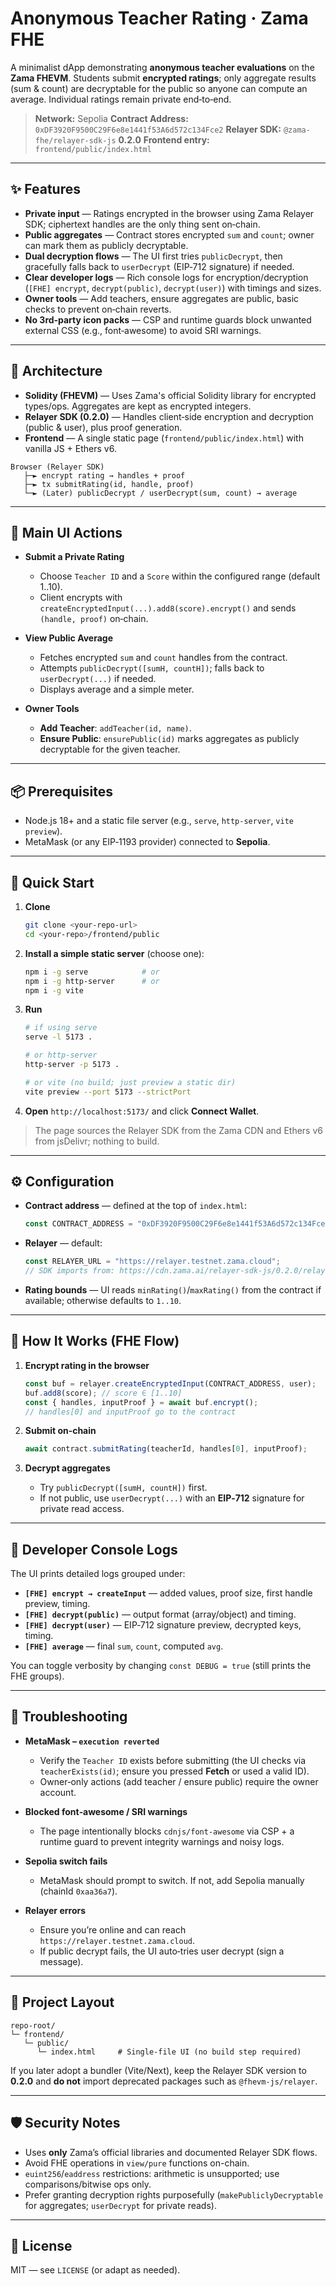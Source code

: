 # Anonymous Teacher Rating · Zama FHE

A minimalist dApp demonstrating **anonymous teacher evaluations** on the **Zama FHEVM**. Students submit **encrypted ratings**; only aggregate results (sum & count) are decryptable for the public so anyone can compute an average. Individual ratings remain private end‑to‑end.

> **Network:** Sepolia
> **Contract Address:** `0xDF3920F9500C29F6e8e1441f53A6d572c134Fce2`
> **Relayer SDK:** `@zama-fhe/relayer-sdk-js` **0.2.0**
> **Frontend entry:** `frontend/public/index.html`

---

## ✨ Features

* **Private input** — Ratings encrypted in the browser using Zama Relayer SDK; ciphertext handles are the only thing sent on‑chain.
* **Public aggregates** — Contract stores encrypted `sum` and `count`; owner can mark them as publicly decryptable.
* **Dual decryption flows** — The UI first tries `publicDecrypt`, then gracefully falls back to `userDecrypt` (EIP‑712 signature) if needed.
* **Clear developer logs** — Rich console logs for encryption/decryption (`[FHE] encrypt`, `decrypt(public)`, `decrypt(user)`) with timings and sizes.
* **Owner tools** — Add teachers, ensure aggregates are public, basic checks to prevent on‑chain reverts.
* **No 3rd‑party icon packs** — CSP and runtime guards block unwanted external CSS (e.g., font‑awesome) to avoid SRI warnings.

---

## 🧱 Architecture

* **Solidity (FHEVM)** — Uses Zama's official Solidity library for encrypted types/ops. Aggregates are kept as encrypted integers.
* **Relayer SDK (0.2.0)** — Handles client‑side encryption and decryption (public & user), plus proof generation.
* **Frontend** — A single static page (`frontend/public/index.html`) with vanilla JS + Ethers v6.

```
Browser (Relayer SDK)
   ├─► encrypt rating → handles + proof
   ├─► tx submitRating(id, handle, proof)
   └─► (Later) publicDecrypt / userDecrypt(sum, count) → average
```

---

## 🧩 Main UI Actions

* **Submit a Private Rating**

  * Choose `Teacher ID` and a `Score` within the configured range (default 1..10).
  * Client encrypts with `createEncryptedInput(...).add8(score).encrypt()` and sends `(handle, proof)` on‑chain.

* **View Public Average**

  * Fetches encrypted `sum` and `count` handles from the contract.
  * Attempts `publicDecrypt([sumH, countH])`; falls back to `userDecrypt(...)` if needed.
  * Displays average and a simple meter.

* **Owner Tools**

  * **Add Teacher**: `addTeacher(id, name)`.
  * **Ensure Public**: `ensurePublic(id)` marks aggregates as publicly decryptable for the given teacher.

---

## 📦 Prerequisites

* Node.js 18+ and a static file server (e.g., `serve`, `http-server`, `vite preview`).
* MetaMask (or any EIP‑1193 provider) connected to **Sepolia**.

---

## 🚀 Quick Start

1. **Clone**

   ```bash
   git clone <your-repo-url>
   cd <your-repo>/frontend/public
   ```

2. **Install a simple static server** (choose one):

   ```bash
   npm i -g serve            # or
   npm i -g http-server      # or
   npm i -g vite
   ```

3. **Run**

   ```bash
   # if using serve
   serve -l 5173 .

   # or http-server
   http-server -p 5173 .

   # or vite (no build; just preview a static dir)
   vite preview --port 5173 --strictPort
   ```

4. **Open** `http://localhost:5173/` and click **Connect Wallet**.

> The page sources the Relayer SDK from the Zama CDN and Ethers v6 from jsDelivr; nothing to build.

---

## ⚙️ Configuration

* **Contract address** — defined at the top of `index.html`:

  ```js
  const CONTRACT_ADDRESS = "0xDF3920F9500C29F6e8e1441f53A6d572c134Fce2";
  ```
* **Relayer** — default:

  ```js
  const RELAYER_URL = "https://relayer.testnet.zama.cloud";
  // SDK imports from: https://cdn.zama.ai/relayer-sdk-js/0.2.0/relayer-sdk-js.js
  ```
* **Rating bounds** — UI reads `minRating()`/`maxRating()` from the contract if available; otherwise defaults to `1..10`.

---

## 🔐 How It Works (FHE Flow)

1. **Encrypt rating in the browser**

   ```js
   const buf = relayer.createEncryptedInput(CONTRACT_ADDRESS, user);
   buf.add8(score); // score ∈ [1..10]
   const { handles, inputProof } = await buf.encrypt();
   // handles[0] and inputProof go to the contract
   ```
2. **Submit on‑chain**

   ```js
   await contract.submitRating(teacherId, handles[0], inputProof);
   ```
3. **Decrypt aggregates**

   * Try `publicDecrypt([sumH, countH])` first.
   * If not public, use `userDecrypt(...)` with an **EIP‑712** signature for private read access.

---

## 🧪 Developer Console Logs

The UI prints detailed logs grouped under:

* **`[FHE] encrypt → createInput`** — added values, proof size, first handle preview, timing.
* **`[FHE] decrypt(public)`** — output format (array/object) and timing.
* **`[FHE] decrypt(user)`** — EIP‑712 signature preview, decrypted keys, timing.
* **`[FHE] average`** — final `sum`, `count`, computed `avg`.

You can toggle verbosity by changing `const DEBUG = true` (still prints the FHE groups).

---

## 🧯 Troubleshooting

* **MetaMask – `execution reverted`**

  * Verify the `Teacher ID` exists before submitting (the UI checks via `teacherExists(id)`; ensure you pressed **Fetch** or used a valid ID).
  * Owner‑only actions (add teacher / ensure public) require the owner account.

* **Blocked font‑awesome / SRI warnings**

  * The page intentionally blocks `cdnjs/font-awesome` via CSP + a runtime guard to prevent integrity warnings and noisy logs.

* **Sepolia switch fails**

  * MetaMask should prompt to switch. If not, add Sepolia manually (chainId `0xaa36a7`).

* **Relayer errors**

  * Ensure you’re online and can reach `https://relayer.testnet.zama.cloud`.
  * If public decrypt fails, the UI auto‑tries user decrypt (sign a message).

---

## 📁 Project Layout

```
repo-root/
└─ frontend/
   └─ public/
      └─ index.html     # Single‑file UI (no build step required)
```

If you later adopt a bundler (Vite/Next), keep the Relayer SDK version to **0.2.0** and **do not** import deprecated packages such as `@fhevm-js/relayer`.

---

## 🛡️ Security Notes

* Uses **only** Zama’s official libraries and documented Relayer SDK flows.
* Avoid FHE operations in `view/pure` functions on-chain.
* `euint256`/`eaddress` restrictions: arithmetic is unsupported; use comparisons/bitwise ops only.
* Prefer granting decryption rights purposefully (`makePubliclyDecryptable` for aggregates; `userDecrypt` for private reads).

---

## 📝 License

MIT — see `LICENSE` (or adapt as needed).


